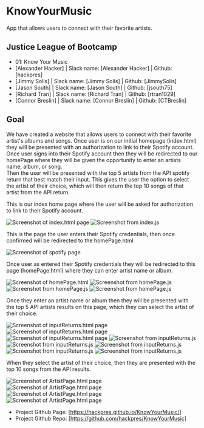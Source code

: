 # KnowYourMusic
App that allows users to connect with their favorite artists.

## Justice League of Bootcamp
* 01: Know Your Music
* [Alexander Hacker] | Slack name: [Alexander Hacker] | Github: [hackpres]
* [Jimmy Solis] | Slack name: [Jimmy Solis] | Github: [JimmySolis]
* [Jason South] | Slack name: [Jason South] | Github: [jsouth75]
* [Richard Tran] | Slack name: [Richard Tran] | Github: [rtran1029]
* [Connor Breslin] | Slack name: [Connor Breslin] | Github: [CTBreslin]

## Goal

We have created a website that allows users to connect with their favorite artist's albums and songs. 
Once user is on our initial homepage (index.html) they will be presented with an authorization to link to their Spotify account.  
Once user signs into their Spotify account then they will be redirected to our homePage where they will be given the opportunity to enter an artists name, album, or song.  
Then the user will be presented with the top 5 artists from the API spotify return that best match their input.  This gives the user the option to select the artist of their choice, which will then return the top 10 songs of that artist from the API return.  

<!-- index.html script.js --->
This is our index home page where the user will be asked for authorization to link to their Spotify account.

![Screenshot of index.html page](./assets/img/KYM_IndexPage.png?raw=true "index page")
![Screenshot from index.js](./assets/img/indexCode.png?raw=true "index page code")

<!-- Spotify authorization page -->
This is the page the user enters their Spotify credentials, then once confirmed will be redirected to the homePage.html

![Screenshot of spotify page](./assets/img/KYM_Spotify.png?raw=true "Spotify authorization page")

<!-- homePage.html homePage.js -->
Once user as entered their Spotify credentials they will be redirected to this page (homePage.html) where they can enter artist name or album.

![Screenshot of homePage.html](./assets/img/KYM_HomePage.png?raw=true "Home page")
![Screenshot from homePage.js](./assets/img/homePageInitializeCode.png?raw=true "home page initialize code")
![Screenshot from homePage.js](./assets/img/homePageAuthorizeTokenAPICode.png?raw=true "home page authorizeTokenAPI function")
![Screenshot from homePage.js](./assets/img/homePageNextDocumentCode.png?raw=true "home page nextDocument function")

<!-- inputReturns.html inputReturns.js -->
Once they enter an artist name or album then they will be presented with the top 5 API artists results on this page, which they can select the artist of their choice.

![Screenshot of inputReturns.html page](./assets/img/KYM_InputReturns_1.png?raw=true "First of three Input return page")
![Screenshot of inputReturns.html page](./assets/img/KYM_InputReturns_2.png?raw=true "Second of three Input return page")
![Screenshot of inputReturns.html page](./assets/img/KYM_InputReturns_3.png?raw=true "Third of three Input return page")
![Screenshot from inputReturns.js](./assets/img/inputReturnsInitCode.png?raw=true "inputReturns init function")
![Screenshot from inputReturns.js](./assets/img/inputReturnsPrintArtistOptionsCode.png?raw=true "inputReturns printArtistOptions function")
![Screenshot from inputReturns.js](./assets/img/inputReturnsCreateBtnElementsCode.png?raw=true "inputReturns createBtnElements function")
![Screenshot from inputReturns.js](./assets/img/inputReturnsCreateAlbumBtnElementsCode.png?raw=true "inputReturns createAlbumBtnElements function")
![Screenshot from inputReturns.js](./assets/img/inputReturnsRedirectToArtistPageCode.png?raw=true "inputReturns redirectToArtistPage function")





<!-- artistPage.html artistPage.js -->
When they select the artist of their choice, then they are presented with the top 10 songs from the API results. 

![Screenshot of ArtistPage.html page](./assets/img/KYM_ArtistPage.png?raw=true "Artist Page")
![Screenshot of ArtistPage.html page](./assets/img/artistPageInitCode.png?raw=true "Artist Page init js code")
![Screenshot of ArtistPage.html page](./assets/img/artistPagePrintArtistDataCode.png?raw=true "Artist Page printArtistData function in js code")
![Screenshot of ArtistPage.html page](./assets/img/artistPageRenderAlbumElCode.png?raw=true "Artist Page renderAlbumEl function in js code")



* Project Github Page: [https://hackpres.github.io/KnowYourMusic/]
* Project Github Repo: [https://github.com/hackpres/KnowYourMusic]
